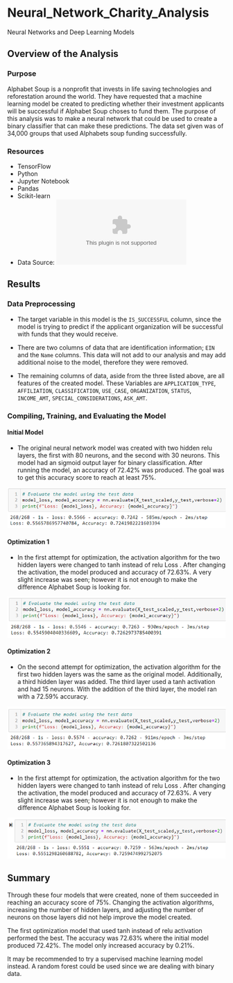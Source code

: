 # Neural_Network_Charity_Analysis
Neural Networks and Deep Learning Models

## Overview of the Analysis
### Purpose

Alphabet Soup is a nonprofit that invests in life saving technologies and reforestation around the world. They have requested that a machine learning model be created to predicting whether their investment applicants will be successful if Alphabet Soup choses to fund them. The purpose of this analysis was to make a neural network that could be used to create a binary classifier that can make these predictions.  The data set given was of 34,000 groups that used Alphabets soup funding successfully.

### Resources
* TensorFlow
* Python     
* Jupyter Notebook
* Pandas
* Scikit-learn
* Data Source: ![charity data](https://github.com/NikWalker/Neural_Network_Charity_Analysis/blob/9d54bbc625101211f128025679a5500f34c7b357/Resources/charity_data.csv)    


## Results

### Data Preprocessing  

* The target variable in this model is the `IS_SUCCESSFUL` column, since the model is trying to predict if the applicant organization will be successful with funds that they would receive. 

* There are two columns of data that are identification information; `EIN` and the `Name` columns. This data will not add to our analysis and may add additional noise to the model, therefore they were removed.

* The remaining columns of data, aside from the three listed above, are all features of the created model. These Variables are `APPLICATION_TYPE`, `AFFILIATION`, `CLASSIFICATION`, `USE_CASE`, `ORGANIZATION`, `STATUS`, `INCOME_AMT`, `SPECIAL_CONSIDERATIONS`, `ASK_AMT`.

### Compiling, Training, and Evaluating the Model 

 #### Initial Model
* The original neural network model was created with two hidden relu layers, the first with 80 neurons, and the second with 30 neurons. This model had an sigmoid output layer for binary classification. After running the model, an accuracy of 72.42% was produced. The goal was to get this accuracy score to reach at least 75%.

![original model](png/initial_model.png)

#### Optimization 1
* In the first attempt for optimization, the activation algorithm for the two hidden layers were changed to tanh instead of relu Loss . After changing the activation, the model produced and accuracy of 72.63%. A very slight increase was seen; however it is not enough to make the difference Alphabet Soup is looking for.
 
![Optimization 1](png/optimization_attemp1.png)

#### Optimization 2
* On the second attempt for optimization, the activation algorithm for the first two hidden layers was the same as the original model. Additionally, a third hidden layer was added. The third layer used a tanh activation and had 15 neurons. With the addition of the third layer, the model ran with a 72.59% accuracy. 
 
![Optimization 2](png/optimization_attemp2.png)

#### Optimization 3
* In the first attempt for optimization, the activation algorithm for the two hidden layers were changed to tanh instead of relu Loss . After changing the activation, the model produced and accuracy of 72.63%. A very slight increase was seen; however it is not enough to make the difference Alphabet Soup is looking for.
 
![Optimization 3](png/optimization_attemp3.png)


## Summary

Through these four models that were created, none of them succeeded in reaching an accuracy score of 75%. Changing the activation algorithms, increasing the number of hidden layers, and adjusting the number of neurons on those layers did not help improve the model created. 

The first optimization model that used tanh instead of relu activation performed the best.  The accuracy was 72.63% where the initial model produced 72.42%.  The model only increased accuracy by 0.21%. 

It may be recommended to try a supervised machine learning model instead. A random forest could be used since we are dealing with binary data. 
